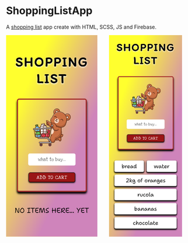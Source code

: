 # ShoppingListApp

A [shopping list](https://add-to-cart-gonzalesgutierrez.netlify.app/) app create with HTML, SCSS, JS and Firebase.

<div style="display: flex; gap: 2rem;"> 
  <img src="/...readMe/add-to-cart-gonzalesgutierrez.netlify.app.png" alt="GitHub Logo" width="250" height="auto">
  <img src="/...readMe/add-to-cart-gonzalesgutierrez.netlify.appWithItems.png" alt="GitHub Logo" width="200" height="auto">
</div>

